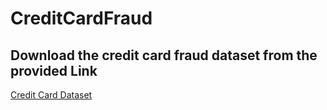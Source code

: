 # CreditCardFraud
## Download the credit card fraud dataset from the provided Link
[Credit Card Dataset](https://www.kaggle.com/mlg-ulb/creditcardfraud)

